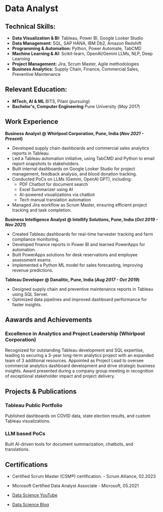 # Data Analyst

## Technical Skills: 
- **Data Visualization & BI:** Tableau, Power BI, Google Looker Studio
- **Data Management:** SQL, SAP HANA, IBM Db2, Amazon Redshift
- **Programming & Automation:** Python, Power Automate, TabCMD
- **Machine Learning & AI:** Scikit-learn, OpenAI/Gemini LLMs, NLP, Deep Learning
- **Project Management:** Jira, Scrum Master, Agile methodologies
- **Business Analytics:** Supply Chain, Finance, Commercial Sales, Preventive Maintenance

## Relevant Education:
- **MTech, AI & ML** BITS, Pilani (_pursuing_)
- **Bachelor's, Computer Engineering** Pune University (_May 2017_)

## Work Experience
**Business Analyst @ Whirlpool Corporation, Pune, India (_Nov 2021 - Present_)**
- Developed supply chain dashboards and commercial sales analytics reports in Tableau.
- Led a Tableau automation initiative, using TabCMD and Python to email report snapshots to stakeholders.
- Built internal dashboards on Google Looker Studio for project management, feedback analysis, and blood donation tracking.
- Conducted PoCs on LLMs (Gemini, OpenAI GPT), including:
    - PDF Chatbot for document search
    - Excel Summarizer using AI
    - AI-powered visualizations via chatbot
    - Tech manual translation automation
- Managed Jira workflow as Scrum Master, ensuring efficient project tracking and task completion.

**Business Intelligence Analyst @ Intellify Solutions, Pune, India (_Oct 2019 - Nov 2021_)**
- Created Tableau dashboards for real-time harvester tracking and farm compliance monitoring.
- Developed finance reports in Power BI and learned PowerApps for automation.
- Built PowerApps solutions for desk reservations and employee assessment exams.
- Implemented a Python ML model for sales forecasting, improving revenue predictions.

**Tableau Developer @ Danalitic, Pune, India (_Aug 2017 - Oct 2019_)**
- Designed supply chain and preventive maintenance reports in Tableau using SQL Server.
- Optimized data pipelines and improved dashboard performance for faster insights.

## Aawards and Achievements
### Excellence in Analytics and Project Leadership (Whirlpool Corporation)

Recognized for outstanding Tableau development and SQL expertise, leading to securing a 3-year long-term analytics project with an expanded team of 3 additional resources. Appointed as Project Lead to oversee commercial analytics dashboard development and drive strategic business insights. Award presented during a company group meeting in recognition of exceptional stakeholder impact and project delivery.

## Projects & Publications
### Tableau Public Portfolio

Published dashboards on COVID data, state election results, and custom Tableau visualizations.

### LLM based PoCs

Built AI-driven tools for document summarization, chatbots, and translations.

## Certifications
- Certified Scrum Master (CSM®) certification. - Scrum Alliance, 02.2023
- Microsoft Certified Data Analyst Associate - Microsoft, 05.2021

- [Data Science YouTube]()
- [Data Science Blog]()
